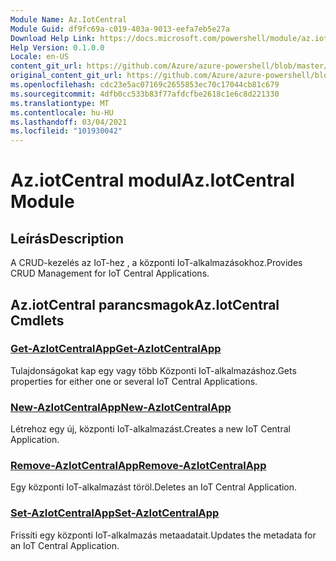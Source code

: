 ```yaml
---
Module Name: Az.IotCentral
Module Guid: df9fc69a-c019-403a-9013-eefa7eb5e27a
Download Help Link: https://docs.microsoft.com/powershell/module/az.iotcentral
Help Version: 0.1.0.0
Locale: en-US
content_git_url: https://github.com/Azure/azure-powershell/blob/master/src/IotCentral/IotCentral/help/Az.IotCentral.md
original_content_git_url: https://github.com/Azure/azure-powershell/blob/master/src/IotCentral/IotCentral/help/Az.IotCentral.md
ms.openlocfilehash: cdc23e5ac07169c2655853ec70c17044cb81c679
ms.sourcegitcommit: 4dfb0cc533b83f77afdcfbe2618c1e6c8d221330
ms.translationtype: MT
ms.contentlocale: hu-HU
ms.lasthandoff: 03/04/2021
ms.locfileid: "101930042"
---
```

# <span data-ttu-id="5f85b-101">Az.iotCentral modul</span><span class="sxs-lookup"><span data-stu-id="5f85b-101">Az.IotCentral Module</span></span>
## <span data-ttu-id="5f85b-102">Leírás</span><span class="sxs-lookup"><span data-stu-id="5f85b-102">Description</span></span>
<span data-ttu-id="5f85b-103">A CRUD-kezelés az IoT-hez , a központi IoT-alkalmazásokhoz.</span><span class="sxs-lookup"><span data-stu-id="5f85b-103">Provides CRUD Management for IoT Central Applications.</span></span>

## <span data-ttu-id="5f85b-104">Az.iotCentral parancsmagok</span><span class="sxs-lookup"><span data-stu-id="5f85b-104">Az.IotCentral Cmdlets</span></span>
### [<span data-ttu-id="5f85b-105">Get-AzIotCentralApp</span><span class="sxs-lookup"><span data-stu-id="5f85b-105">Get-AzIotCentralApp</span></span>](Get-AzIotCentralApp.md)
<span data-ttu-id="5f85b-106">Tulajdonságokat kap egy vagy több Központi IoT-alkalmazáshoz.</span><span class="sxs-lookup"><span data-stu-id="5f85b-106">Gets properties for either one or several IoT Central Applications.</span></span>

### [<span data-ttu-id="5f85b-107">New-AzIotCentralApp</span><span class="sxs-lookup"><span data-stu-id="5f85b-107">New-AzIotCentralApp</span></span>](New-AzIotCentralApp.md)
<span data-ttu-id="5f85b-108">Létrehoz egy új, központi IoT-alkalmazást.</span><span class="sxs-lookup"><span data-stu-id="5f85b-108">Creates a new IoT Central Application.</span></span>

### [<span data-ttu-id="5f85b-109">Remove-AzIotCentralApp</span><span class="sxs-lookup"><span data-stu-id="5f85b-109">Remove-AzIotCentralApp</span></span>](Remove-AzIotCentralApp.md)
<span data-ttu-id="5f85b-110">Egy központi IoT-alkalmazást töröl.</span><span class="sxs-lookup"><span data-stu-id="5f85b-110">Deletes an IoT Central Application.</span></span>

### [<span data-ttu-id="5f85b-111">Set-AzIotCentralApp</span><span class="sxs-lookup"><span data-stu-id="5f85b-111">Set-AzIotCentralApp</span></span>](Set-AzIotCentralApp.md)
<span data-ttu-id="5f85b-112">Frissíti egy központi IoT-alkalmazás metaadatait.</span><span class="sxs-lookup"><span data-stu-id="5f85b-112">Updates the metadata for an IoT Central Application.</span></span>

